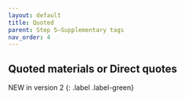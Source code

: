 ```yaml
---
layout: default
title: Quoted
parent: Step 5–Supplementary tags
nav_order: 4
---
```


## Quoted materials or Direct quotes


NEW in version 2
{: .label .label-green}



